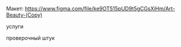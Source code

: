 Макет: 
https://www.figma.com/file/ke9OT515pUD9t5gCGsXiHm/Art-Beauty-(Copy)

услуги

проверочный штук